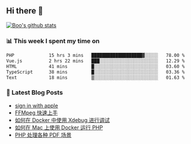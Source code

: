 ## Hi there 👋

[![Boo's github stats](https://github-readme-stats.vercel.app/api?username=0xAiKang)](https://github.com/anuraghazra/github-readme-stats)

<!-- [![Most Used Langs](https://github-readme-stats.vercel.app/api/top-langs/?username=0xAiKang)](https://github.com/anuraghazra/github-readme-stats) -->

### 📊 This week I spent my time on
<!--START_SECTION:waka-->

```txt
PHP             15 hrs 3 mins   ███████████████████▓░░░░░   78.00 %
Vue.js          2 hrs 22 mins   ███░░░░░░░░░░░░░░░░░░░░░░   12.29 %
HTML            41 mins         █░░░░░░░░░░░░░░░░░░░░░░░░   03.60 %
TypeScript      38 mins         █░░░░░░░░░░░░░░░░░░░░░░░░   03.36 %
Text            18 mins         ▒░░░░░░░░░░░░░░░░░░░░░░░░   01.63 %
```

<!--END_SECTION:waka-->

### 📕 Latest Blog Posts
<!-- BLOG-POST-LIST:START -->
- [sign in with apple](https://www.0x2beace.com/sign-in-with-apple/)
- [FFMpeg 快速上手](https://www.0x2beace.com/ffmpeg-quick-start/)
- [如何在 Docker 中使用 Xdebug 进行调试](https://www.0x2beace.com/how-to-debug-with-xdebug-in-docker/)
- [如何在 Mac 上使用 Docker 运行 PHP](https://www.0x2beace.com/how-to-run-php-with-docker-on-mac/)
- [PHP 处理各种 PDF 场景](https://www.0x2beace.com/php-handles-various-pdf-scenarios/)
<!-- BLOG-POST-LIST:END -->

